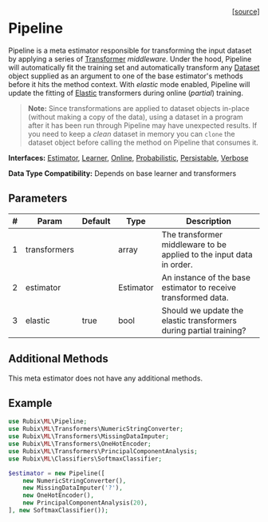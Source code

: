 <span style="float:right;"><a href="https://github.com/RubixML/RubixML/blob/master/src/Pipeline.php">[source]</a></span>

# Pipeline
Pipeline is a meta estimator responsible for transforming the input dataset by applying a series of [Transformer](transformers/api.md) *middleware*. Under the hood, Pipeline will automatically fit the training set and automatically transform any [Dataset](datasets/api.md) object supplied as an argument to one of the base estimator's methods before it hits the method context. With *elastic* mode enabled, Pipeline will update the fitting of [Elastic](transformers/api.md#elastic) transformers during online (*partial*) training.

> **Note:** Since transformations are applied to dataset objects in-place (without making a copy of the data), using a dataset in a program after it has been run through Pipeline may have unexpected results. If you need to keep a *clean* dataset in memory you can `clone` the dataset object before calling the method on Pipeline that consumes it.

**Interfaces:** [Estimator](estimator.md), [Learner](learner.md), [Online](online.md), [Probabilistic](probabilistic.md), [Persistable](persistable.md), [Verbose](verbose.md)

**Data Type Compatibility:** Depends on base learner and transformers

## Parameters
| # | Param | Default | Type | Description |
|---|---|---|---|---|
| 1 | transformers |  | array | The transformer middleware to be applied to the input data in order. |
| 2 | estimator |  | Estimator | An instance of the base estimator to receive transformed data. |
| 3 | elastic | true | bool | Should we update the elastic transformers during partial training? |

## Additional Methods
This meta estimator does not have any additional methods.

## Example
```php
use Rubix\ML\Pipeline;
use Rubix\ML\Transformers\NumericStringConverter;
use Rubix\ML\Transformers\MissingDataImputer;
use Rubix\ML\Transformers\OneHotEncoder;
use Rubix\ML\Transformers\PrincipalComponentAnalysis;
use Rubix\ML\Classifiers\SoftmaxClassifier;

$estimator = new Pipeline([
    new NumericStringConverter(),
	new MissingDataImputer('?'),
	new OneHotEncoder(), 
	new PrincipalComponentAnalysis(20),
], new SoftmaxClassifier());
```